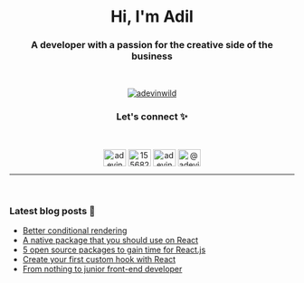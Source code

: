 <h1 align="center">Hi, I'm Adil</h1>
<h3 align="center">A developer with a passion for the creative side of the business</h3>
<br />

<p align="center"> <a href="https://twitter.com/adevinwild" target="blank"><img src="https://img.shields.io/twitter/follow/adevinwild?logo=twitter&style=for-the-badge" alt="adevinwild" /></a> </p>
<h3  align="center">
    <b>
      Let's connect ✨
    </b>
</h3>

<br/>

<p align="center">
    <a href="https://twitter.com/adevinwild" target="_blank"><img align="center" src="https://raw.githubusercontent.com/rahuldkjain/github-profile-readme-generator/master/src/images/icons/Social/twitter.svg" alt="adevinwild" height="30" width="40" /></a>
    <a href="https://stackoverflow.com/users/15568297" target="blank"><img align="center" src="https://raw.githubusercontent.com/rahuldkjain/github-profile-readme-generator/master/src/images/icons/Social/stack-overflow.svg" alt="15568297" height="30" width="40" /></a>
    <a href="https://dev.to/adevinwild" target="_blank"><img align="center" src="https://www.vectorlogo.zone/logos/devto/devto-icon.svg" alt="adevinwild" height="30" width="40" /></a>
    <a href="https://medium.com/@adevinwild" target="_blank"><img align="center" src="https://raw.githubusercontent.com/rahuldkjain/github-profile-readme-generator/master/src/images/icons/Social/medium.svg" alt="@adevinwild" height="30" width="40" /></a>
</p>
<hr />
<br/>


<h3  align="left">
    <b>
      Latest blog posts 📰
    </b>
</h3>

<!-- BLOG-POST-LIST:START -->
- [Better conditional rendering](https://medium.com/@adevinwild/better-conditional-rendering-87dd055fa68f?source=rss-2fdeced75485------2)
- [A native package that you should use on React](https://towardsdev.com/a-native-package-that-you-should-use-on-react-7181f3c31040?source=rss-2fdeced75485------2)
- [5 open source packages to gain time for React.js](https://towardsdev.com/5-open-source-packages-to-gain-time-for-react-js-2a3241f90a74?source=rss-2fdeced75485------2)
- [Create your first custom hook with React](https://medium.com/@adevinwild/create-your-first-custom-hook-with-react-5f8a8fe141d5?source=rss-2fdeced75485------2)
- [From nothing to junior front-end developer](https://medium.com/@adevinwild/from-nothing-to-junior-front-end-developer-54b1eab9548a?source=rss-2fdeced75485------2)
<!-- BLOG-POST-LIST:END -->

<br/>





